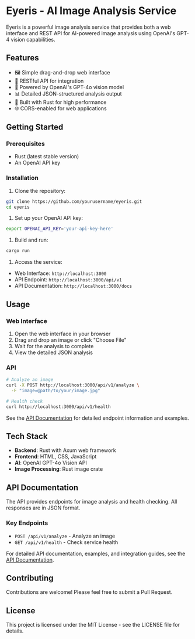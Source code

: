 # Eyeris - AI Image Analysis Service

Eyeris is a powerful image analysis service that provides both a web interface and REST API for AI-powered image analysis using OpenAI's GPT-4 vision capabilities.

## Features

- 🖼️ Simple drag-and-drop web interface
- 🔌 RESTful API for integration
- 🤖 Powered by OpenAI's GPT-4o vision model
- 📊 Detailed JSON-structured analysis output
- 🚀 Built with Rust for high performance
- 🌐 CORS-enabled for web applications

## Getting Started

### Prerequisites

- Rust (latest stable version)
- An OpenAI API key

### Installation

1. Clone the repository:

```bash
git clone https://github.com/yourusername/eyeris.git
cd eyeris
```

1. Set up your OpenAI API key:

```bash
export OPENAI_API_KEY='your-api-key-here'
```

1. Build and run:

```bash
cargo run
```

1. Access the service:

- Web Interface: `http://localhost:3000`
- API Endpoint: `http://localhost:3000/api/v1`
- API Documentation: `http://localhost:3000/docs`

## Usage

### Web Interface

1. Open the web interface in your browser
2. Drag and drop an image or click "Choose File"
3. Wait for the analysis to complete
4. View the detailed JSON analysis

### API

```bash
# Analyze an image
curl -X POST http://localhost:3000/api/v1/analyze \
  -F "image=@path/to/your/image.jpg"

# Health check
curl http://localhost:3000/api/v1/health
```

See the [API Documentation](docs/api.md) for detailed endpoint information and examples.

## Tech Stack

- **Backend**: Rust with Axum web framework
- **Frontend**: HTML, CSS, JavaScript
- **AI**: OpenAI GPT-4o Vision API
- **Image Processing**: Rust image crate

## API Documentation

The API provides endpoints for image analysis and health checking. All responses are in JSON format.

### Key Endpoints

- `POST /api/v1/analyze` - Analyze an image
- `GET /api/v1/health` - Check service health

For detailed API documentation, examples, and integration guides, see the [API Documentation](docs/api.md).

## Contributing

Contributions are welcome! Please feel free to submit a Pull Request.

## License

This project is licensed under the MIT License - see the LICENSE file for details.

